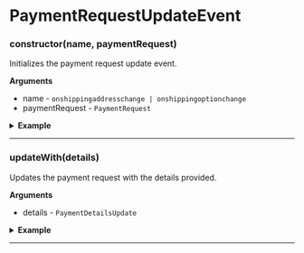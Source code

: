 # PaymentRequestUpdateEvent
### constructor(name, paymentRequest)
Initializes the payment request update event.

__Arguments__
- name - `onshippingaddresschange | onshippingoptionchange`
- paymentRequest - `PaymentRequest`

<details>
<summary><strong>Example</strong></summary>

```es6
const event = new PaymentRequestUpdateEvent('onshippingaddresschange', paymentRequest);
```

</details>

---

### updateWith(details)
Updates the payment request with the details provided.

__Arguments__
- details - `PaymentDetailsUpdate`

<details>
<summary><strong>Example</strong></summary>

```es6
event.updateWith({
  displayItems: [
    {
      label: 'Movie Ticket',
      amount: { currency: 'USD', value: '15.00' }
    },
    {
      label: 'Shipping',
      amount: { currency: 'USD', value: '5.00' }
    }
  ],
  total: {
    label: 'Merchant Name',
    amount: { currency: 'USD', value: '20.00' }
  },
  shippingOptions: [
    {
      id: 'economy',
      label: 'Economy Shipping',
      amount: { currency: 'USD', value: '0.00' },
      detail: 'Arrives in 3-5 days'
    },
    {
      id: 'express',
      label: 'Express Shipping',
      amount: { currency: 'USD', value: '5.00' },
      detail: 'Arrives tomorrow',
      selected
    }
  ]
});
```

</details>

---
